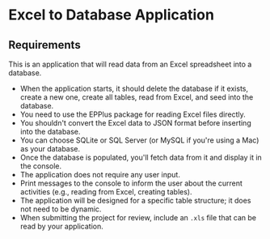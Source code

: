 # Excel to Database Application

## Requirements

This is an application that will read data from an Excel spreadsheet into a database.

- When the application starts, it should delete the database if it exists, create a new one, create all tables, read from Excel, and seed into the database.
- You need to use the EPPlus package for reading Excel files directly.
- You shouldn't convert the Excel data to JSON format before inserting into the database.
- You can choose SQLite or SQL Server (or MySQL if you're using a Mac) as your database.
- Once the database is populated, you'll fetch data from it and display it in the console.
- The application does not require any user input.
- Print messages to the console to inform the user about the current activities (e.g., reading from Excel, creating tables).
- The application will be designed for a specific table structure; it does not need to be dynamic.
- When submitting the project for review, include an `.xls` file that can be read by your application.

